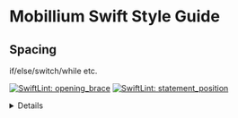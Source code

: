 # Mobillium Swift Style Guide

## Spacing

if/else/switch/while etc.

[![SwiftLint: opening_brace](https://img.shields.io/badge/SwiftLint-opening_brace-007A87.svg)](https://realm.github.io/SwiftLint/opening_brace.html)
[![SwiftLint: statement_position](https://img.shields.io/badge/SwiftLint-statement_position-007A87.svg)](https://realm.github.io/SwiftLint/statement_position.html)

<details>

**Preferred**:
```swift
if passed {
  // ...
} else {
  // ...
}
```

**Not Preferred**:
```swift
if passed
{
  // ...
}
else {
  // ...
}
```

</details>

